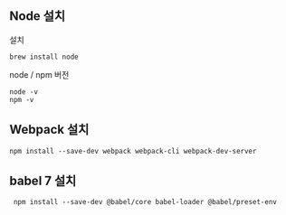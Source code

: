 

## Node 설치 
설치 
```
brew install node
```

node / npm 버전 
```
node -v
npm -v
```


## Webpack 설치 
```
npm install --save-dev webpack webpack-cli webpack-dev-server   
```
## babel 7 설치 
```
 npm install --save-dev @babel/core babel-loader @babel/preset-env
```